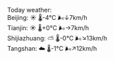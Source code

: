 Today weather:  
Beijing: ☀️   🌡️-4°C 🌬️↓7km/h  
Tianjin: ☀️   🌡️+0°C 🌬️→7km/h  
Shijiazhuang: ⛅️  🌡️-0°C 🌬️↘13km/h  
Tangshan: ☁️   🌡️-1°C 🌬️↗12km/h  
